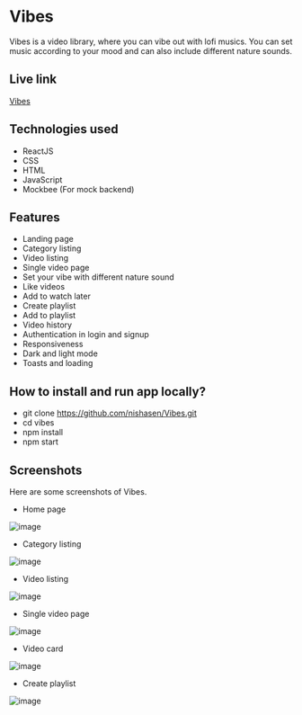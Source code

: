 # Vibes
Vibes is a video library, where you can vibe out with lofi musics. You can set music according to your mood and can also include different nature sounds.

## Live link
[Vibes](https://myvibes-xi.vercel.app/)

## Technologies used
- ReactJS
- CSS
- HTML
- JavaScript
- Mockbee (For mock backend)

## Features 
- Landing page
- Category listing
- Video listing
- Single video page
- Set your vibe with different nature sound
- Like videos
- Add to watch later
- Create playlist
- Add to playlist
- Video history
- Authentication in login and signup
- Responsiveness
- Dark and light mode
- Toasts and loading

## How to install and run app locally?
- git clone https://github.com/nishasen/Vibes.git
- cd vibes
- npm install
- npm start

## Screenshots
Here are some screenshots of Vibes. 
- Home page

![image](https://user-images.githubusercontent.com/43262505/168412631-ac0d187a-71f6-4d0e-af15-830dd4816e75.png)

- Category listing

![image](https://user-images.githubusercontent.com/43262505/168412692-fae09dee-f320-4e73-95ec-1093f08483a7.png)

- Video listing

![image](https://user-images.githubusercontent.com/43262505/168412708-2c317d86-361b-45f5-8040-1ac6ecedc087.png)

- Single video page

![image](https://user-images.githubusercontent.com/43262505/168412744-cb673aa6-f9cc-4d0b-b61f-cacb84a286e4.png)

- Video card

![image](https://user-images.githubusercontent.com/43262505/168412770-d7561039-66f2-44ae-9682-5a24f498b66c.png)

- Create playlist

![image](https://user-images.githubusercontent.com/43262505/168412792-bb54ea34-732c-4712-87d9-a8548b97b482.png)

